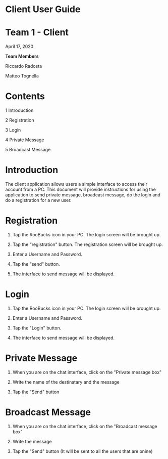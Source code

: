 # **Client User Guide**

# **Team 1 - Client**

April 17, 2020

**Team Members**

Riccardo Radosta

Matteo Tognella

# Contents

1 Introduction

2 Registration

3 Login

4 Private Message

5 Broadcast Message

# Introduction

The client application allows users a simple interface to access their account from a PC. This document will provide instructions for using the application to send private message, broadcast message, do the login and do a registration for a new user.

# Registration

1. Tap the RooBucks icon in your PC. The login screen will be brought up.

2. Tap the "registration" button. The registration screen will be brought up.

3. Enter a Username and Password.

4. Tap the "send" button.

5. The interface  to send message will be displayed.

# Login

1. Tap the RooBucks icon in your PC. The login screen will be brought up.

3. Enter a Username and Password.

4. Tap the "Login" button.

5. The interface  to send message will be displayed.

# Private Message

1. When you are on the chat interface, click on the "Private message box"

2. Write the name of the destinatary and the message

3. Tap the "Send" button

# Broadcast Message

1. When you are on the chat interface, click on the "Broadcast message box"

2. Write the message

3. Tap the "Send" button (It will be sent to all the users that are onine)
